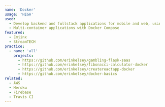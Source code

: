 ```yaml
---
name: 'Docker'
usage: 'HIGH'
used:
  - Develop backend and fullstack applications for mobile and web, using containers
  - Multi-container applications with Docker Compose
featured:
  - Emjinx
  - StreamTECH
practice:
  - name: 'all'
    projects:
      - https://github.com/erinkelsey/gambling-flask-saas
      - https://github.com/erinkelsey/fibonacci-calculator-docker
      - https://github.com/erinkelsey/createreactapp-docker
      - https://github.com/erinkelsey/docker-basics
related:
  - AWS
  - Heroku
  - Firebase
  - Travis CI
---
```

